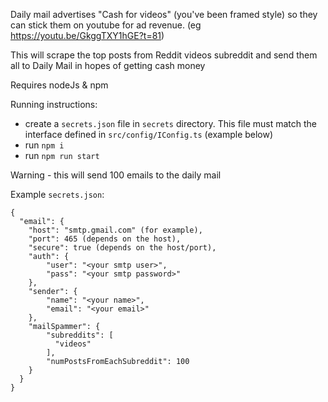 
Daily mail advertises "Cash for videos" (you've been framed style) so they can stick them on youtube for ad revenue.
(eg https://youtu.be/GkggTXY1hGE?t=81)

This will scrape the top posts from Reddit videos subreddit and send them all to Daily Mail in hopes of getting cash money

Requires nodeJs & npm

Running instructions:
- create a `secrets.json` file in `secrets` directory. This file must match the interface defined in `src/config/IConfig.ts` (example below)
- run `npm i`
- run `npm run start`

Warning - this will send 100 emails to the daily mail

Example `secrets.json`:
```$json
{
  "email": {
    "host": "smtp.gmail.com" (for example),
    "port": 465 (depends on the host),
    "secure": true (depends on the host/port),
    "auth": {
        "user": "<your smtp user>",
        "pass": "<your smtp password>"
    },
    "sender": {
        "name": "<your name>",
        "email": "<your email>"
    },
    "mailSpammer": {
        "subreddits": [
          "videos"
        ],
        "numPostsFromEachSubreddit": 100
    }
  }
}
```
